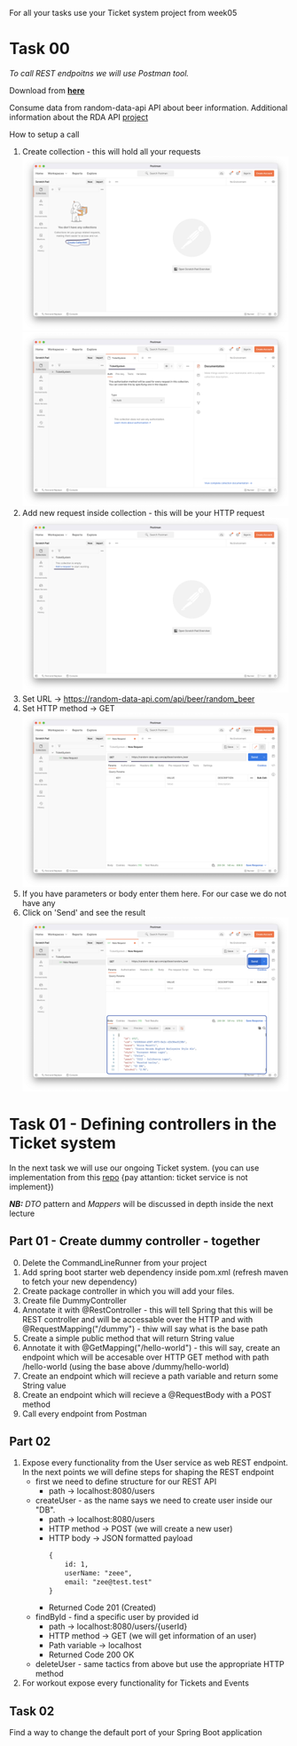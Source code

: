 For all your tasks use your Ticket system project from week05

# Task 00
*To call REST endpoitns we will use Postman tool.*

Download from **[here](https://www.postman.com/downloads/)**

Consume data from random-data-api API about beer information. 
Additional information about the RDA API [project](https://random-data-api.com/documentation)

How to setup a call
1. Create collection - this will hold all your requests
   ![](images/collection.png)
   ![](images/collection_name.png)
2. Add new request inside collection - this will be your HTTP request
   ![](images/add_request.png)
3. Set URL -> https://random-data-api.com/api/beer/random_beer
4. Set HTTP method -> GET
   ![](images/request_method_url.png)
5. If you have parameters or body enter them here. For our case we do not have any
6. Click on 'Send' and see the result
   ![](images/result.png)

# Task 01 - Defining controllers in the Ticket system
In the next task we will use our ongoing Ticket system. (you can use implementation from this [repo](https://github.com/GeorgiMinkov/web-development-with-Java/tree/main/week05/solution/theaterticketsystem) {pay attantion: ticket service is not implement})

***NB:*** *DTO* pattern and *Mappers* will be discussed in depth inside the next lecture

## Part 01 - Create dummy controller - together
0. Delete the CommandLineRunner from your project
1. Add spring boot starter web dependency inside pom.xml (refresh maven to fetch your new dependency)
2. Create package controller in which you will add your files.
3. Create file DummyController
4. Annotate it with @RestController - this will tell Spring that this will be REST controller and will be accessable over the HTTP and with @RequestMapping("/dummy") - thiw will say what is the base path
5. Create a simple public method that will return String value
6. Annotate it with @GetMapping("/hello-world") - this will say, create an endpoint which will be accesable over HTTP GET method with path /hello-world (using the base above /dummy/hello-world)
7. Create an endpoint which will recieve a path variable and return some String value
8. Create an endpoint which will recieve a @RequestBody with a POST method
9. Call every endpoint from Postman

## Part 02
1. Expose every functionality from the User service as web REST endpoint.
   In the next points we will define steps for shaping the REST endpoint
   - first we need to define structure for our REST API
     - path -> localhost:8080/users
   - createUser - as the name says we need to create user inside our "DB".
     - path -> localhost:8080/users
     - HTTP method -> POST (we will create a new user)
     - HTTP body -> JSON formatted payload
        ```
        {
            id: 1,
            userName: "zeee",
            email: "zee@test.test"
        }
        ```
      - Returned Code 201 (Created)
    - findById - find a specific user by provided id
      - path -> localhost:8080/users/{userId}
      - HTTP method -> GET (we will get information of an user)
      - Path variable -> localhost
      - Returned Code 200 OK
    - deleteUser - same tactics from above but use the appropriate HTTP method
5. For workout expose every functionality for Tickets and Events

## Task 02
Find a way to change the default port of your Spring Boot application

